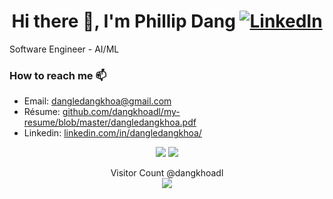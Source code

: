 <!-- - 👋 Hi, I’m @dangkhoadl
- 👀 I’m interested in ...
- 🌱 I’m currently learning ...
- 💞️ I’m looking to collaborate on ...
- 📫 How to reach me ... -->

<h1 align="center">Hi there 👋, I'm Phillip Dang <a href="https://www.linkedin.com/in/dangledangkhoa/" target="_blank"><img alt="LinkedIn" src="https://img.shields.io/badge/linkedin-%230077B5.svg?&style=for-the-badge&logo=linkedin&logoColor=white" /></a></h1> 

Software Engineer - AI/ML

### How to reach me 📫
- Email: [dangledangkhoa@gmail.com](mailto:dangledangkhoa@gmail.com)
- Résume: [github.com/dangkhoadl/my-resume/blob/master/dangledangkhoa.pdf](https://github.com/dangkhoadl/my-resume/blob/master/dangledangkhoa.pdf)
- Linkedin: [linkedin.com/in/dangledangkhoa/](https://www.linkedin.com/in/dangledangkhoa/)

<p align="center">
  <img src="https://api.githubtrends.io/user/svg/dangkhoadl/repos?time_range=one_year&group=other&loc_metric=changed&theme=dark" />
  <img src="https://api.githubtrends.io/user/svg/dangkhoadl/langs?time_range=one_year&loc_metric=changed&compact=True&theme=dark" />
</p>

<p align="center"> 
  Visitor Count @dangkhoadl<br>
  <img src="https://profile-counter.glitch.me/dangkhoadl/count.svg" />
</p>
